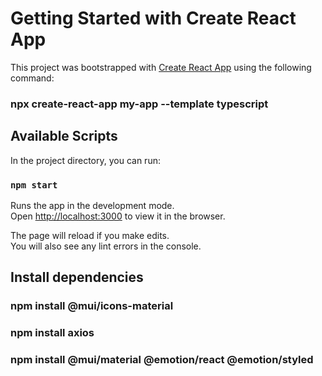 # Getting Started with Create React App

This project was bootstrapped with [Create React App](https://github.com/facebook/create-react-app) using the following command:

### npx create-react-app my-app --template typescript

## Available Scripts

In the project directory, you can run:

### `npm start`

Runs the app in the development mode.\
Open [http://localhost:3000](http://localhost:3000) to view it in the browser.

The page will reload if you make edits.\
You will also see any lint errors in the console.

## Install dependencies

### npm install @mui/icons-material

### npm install axios

### npm install @mui/material @emotion/react @emotion/styled

